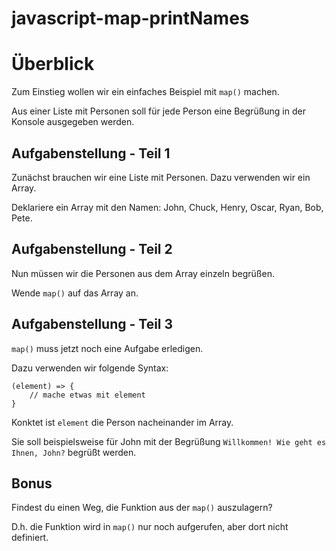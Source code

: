 # javascript-map-printNames

# Überblick
Zum Einstieg wollen wir ein einfaches Beispiel mit `map()` machen.

Aus einer Liste mit Personen soll für jede Person eine Begrüßung in der Konsole ausgegeben werden.

## Aufgabenstellung - Teil 1
Zunächst brauchen wir eine Liste mit Personen. Dazu verwenden wir ein Array.

Deklariere ein Array mit den Namen: John, Chuck, Henry, Oscar, Ryan, Bob, Pete.

## Aufgabenstellung - Teil 2
Nun müssen wir die Personen aus dem Array einzeln begrüßen.

Wende `map()` auf das Array an. 

## Aufgabenstellung - Teil 3
`map()` muss jetzt noch eine Aufgabe erledigen.

Dazu verwenden wir folgende Syntax:

```
(element) => {
    // mache etwas mit element
}
```

Konktet ist `element` die Person nacheinander im Array.

Sie soll beispielsweise für John mit der Begrüßung `Willkommen! Wie geht es Ihnen, John?` begrüßt werden.

## Bonus
Findest du einen Weg, die Funktion aus der `map()` auszulagern?

D.h. die Funktion wird in `map()` nur noch aufgerufen, aber dort nicht definiert.
